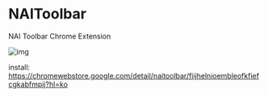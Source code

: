 # NAIToolbar
NAI Toolbar Chrome Extension

![img](https://github.com/user-attachments/assets/37afcb2a-76c4-4ae0-8fab-b44faa84d981)


install: https://chromewebstore.google.com/detail/naitoolbar/fiijhelnioembleofkfiefcgkabfmpij?hl=ko
